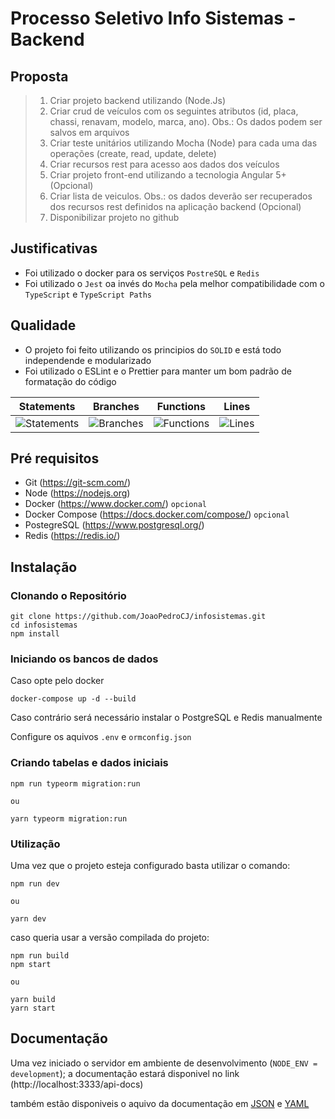 # Processo Seletivo Info Sistemas - Backend

## Proposta

> 1. Criar projeto backend utilizando (Node.Js)
> 2. Criar crud de veículos com os seguintes atributos (id, placa, chassi, renavam, modelo, marca, ano). Obs.: Os dados podem ser salvos em arquivos
> 3. Criar teste unitários utilizando Mocha (Node) para cada uma das operações (create, read, update, delete)
> 4. Criar recursos rest para acesso aos dados dos veículos
> 5. Criar projeto front-end utilizando a tecnologia Angular 5+ (Opcional)
> 6. Criar lista de veiculos. Obs.: os dados deverão ser recuperados dos recursos rest definidos na aplicação backend (Opcional)
> 7. Disponibilizar projeto no github

## Justificativas

  - Foi utilizado o docker para os serviços `PostreSQL` e `Redis`
  - Foi utilizado o `Jest` oa invés do `Mocha` pela melhor compatibilidade com o `TypeScript` e `TypeScript Paths`

## Qualidade
  - O projeto foi feito utilizando os principios do `SOLID` e está todo independende e modularizado
  - Foi utilizado o ESLint e o Prettier para manter um  bom padrão de formatação do código

| Statements | Branches | Functions | Lines |
|:-:|:-:|:-:|:-:|
| ![Statements](https://img.shields.io/badge/Coverage-100%25-brightgreen.svg) | ![Branches](https://img.shields.io/badge/Coverage-92.59%25-brightgreen.svg) | ![Functions](https://img.shields.io/badge/Coverage-100%25-brightgreen.svg) | ![Lines](https://img.shields.io/badge/Coverage-100%25-brightgreen.svg)    |

## Pré requisitos
 - Git (https://git-scm.com/)
 - Node (https://nodejs.org)
 - Docker (https://www.docker.com/) `opcional`
 - Docker Compose (https://docs.docker.com/compose/) `opcional`
 - PostegreSQL (https://www.postgresql.org/)
 - Redis (https://redis.io/)
## Instalação

### Clonando o Repositório

```
git clone https://github.com/JoaoPedroCJ/infosistemas.git
cd infosistemas
npm install
```

### Iniciando os bancos de dados

Caso opte pelo docker

```
docker-compose up -d --build
```

Caso contrário será necessário instalar o PostgreSQL e Redis manualmente

Configure os aquivos `.env` e `ormconfig.json`

### Criando tabelas e dados iniciais

```
npm run typeorm migration:run

ou

yarn typeorm migration:run
```

### Utilização

Uma vez que o projeto esteja configurado basta utilizar o comando:

```
npm run dev

ou

yarn dev
```

caso queria usar a versão compilada do projeto:

```
npm run build
npm start

ou

yarn build
yarn start
```

## Documentação

Uma vez iniciado o servidor em ambiente de desenvolvimento (`NODE_ENV = development`);
a documentação estará disponivel no link (http://localhost:3333/api-docs)

também estão disponiveis o aquivo da documentação em [JSON](https://github.com/JoaoPedroCJ/infosistemas/blob/main/src/docs/swagger.json) e [YAML](https://github.com/JoaoPedroCJ/infosistemas/blob/main/src/docs/swagger.yaml)
